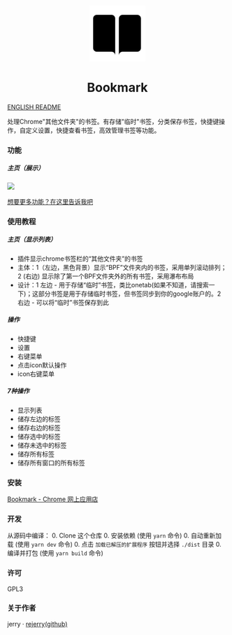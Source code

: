<p align="center">
  <img src="./src/assets/icons/icon_128.png">
</p>
<h1 align="center">Bookmark</h1>

[ENGLISH README](README.en.md)

处理Chrome\"其他文件夹\"的书签。有存储\"临时\"书签，分类保存书签，快捷键操作，自定义设置，快捷查看书签，高效管理书签等功能。

### 功能

##### 主页（展示）

![](D:\bookmark\bookmark\README.assets\SHOW_BLACK_HAVE_CHROME_TITLE.png)

[想要更多功能？在这里告诉我吧](https://github.com/rejerry/bookmark/issues/new)

### 使用教程

##### 主页（显示列表）

- 插件显示chrome书签栏的“其他文件夹”的书签
- 主体：1（左边，黑色背景）显示“BPF”文件夹内的书签，采用单列滚动排列；2 (右边) 显示除了第一个BPF文件夹外的所有书签，采用瀑布布局
- 设计：1 左边 - 用于存储“临时”书签，类比onetab(如果不知道，请搜索一下)；这部分书签是用于存储临时书签，但书签同步到你的google账户的。2 右边 - 可以将“临时”书签保存到此

##### 操作

- 快捷键
- 设置
- 右键菜单
- 点击icon默认操作
- icon右键菜单

##### 7种操作

- 显示列表
- 储存左边的标签
- 储存右边的标签
- 储存选中的标签
- 储存未选中的标签
- 储存所有标签
- 储存所有窗口的所有标签

### 安装

[Bookmark - Chrome 网上应用店](https://chrome.google.com/webstore/detail/bookmark/paigdnkkmodopofccgdeacgoocgeijkn/related?hl=zh-CN&gl=US)

### 开发

从源码中编译：
0. Clone 这个仓库
0. 安装依赖 (使用 `yarn` 命令)
0. 自动重新加载 (使用 `yarn dev` 命令)
0. 点击 `加载已解压的扩展程序` 按钮并选择 `./dist` 目录
0. 编译并打包 (使用 `yarn build` 命令)

### 许可

GPL3

### 关于作者

jerry · [rejerry(github)](https://github.com/rejerry)
